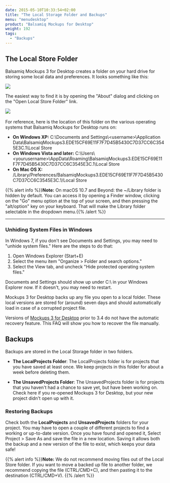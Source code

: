 ```yaml
---
date: 2015-05-10T10:33:54+02:00
title: "The Local Storage Folder and Backups"
menu: "menudesktop"
product: "Balsamiq Mockups for Desktop"
weight: 192
tags:
  - "Backups"
---
```


## The Local Store Folder

Balsamiq Mockups 3 for Desktop creates a folder on your hard drive for storing some local data and preferences. It looks something like this:

![](https://media.balsamiq.com/img/support/docs/m4d/b3/localstore.png)

The easiest way to find it is by opening the "About" dialog and clicking on the "Open Local Store Folder" link.

![](https://media.balsamiq.com/img/support/docs/m4d/b3/aboutdialog.png)​

For reference, here is the location of this folder on the various operating systems that Balsamiq Mockups for Desktop runs on:

* **On Windows XP:** C:\Documents and Settings\\\<username>\Application Data\BalsamiqMockups3.EDE15CF69E11F7F7D45B5430C7D37CC6C3545E3C.1\Local Store
* **On Windows Vista and later:** C:\Users\\\<yourusername>\AppData\Roaming\BalsamiqMockups3.EDE15CF69E11F7F7D45B5430C7D37CC6C3545E3C.1\Local Store
* **On Mac OS X:** <your user home>/Library/Preferences/BalsamiqMockups3.EDE15CF69E11F7F7D45B5430C7D37CC6C3545E3C.1/Local Store


{{% alert info %}}**Note:** On macOS 10.7 and Beyond: the ~/Library folder is hidden by default. You can access it by opening a Finder window, clicking on the "Go" menu option at the top of your screen, and then pressing the "alt/option" key on your keyboard. That will make the Library folder selectable in the dropdown menu.{{% /alert %}}

* * *

### Unhiding System Files in Windows

In Windows 7, if you don't see Documents and Settings, you may need to "unhide system files." Here are the steps to do that:

1. Open Windows Explorer (Start+E)
2. Select the menu item "Organize > Folder and search options."
3. Select the View tab, and uncheck "Hide protected operating system files."

Documents and Settings should show up under C:\ in your Windows Explorer now. If it doesn't, you may need to restart.

Mockups 3 for Desktop backs up any file you open to a local folder. These local versions are stored for (around) seven days and should automatically load in case of a corrupted project file.

Versions of [Mockups 3 for Desktop](https://balsamiq.com/download) prior to 3.4 do not have the automatic recovery feature. This FAQ will show you how to recover the file manually.

## Backups

Backups are stored in the Local Storage folder in two folders.

* **The LocalProjects Folder**: The LocalProjects folder is for projects that you have saved at least once. We keep projects in this folder for about a week before deleting them.

* **The UnsavedProjects Folder**: The UnsavedProjects folder is for projects that you haven't had a chance to save yet, but have been working on. Check here if you re-opened Mockups 3 for Desktop, but your new project didn't open up with it.

### Restoring Backups

Check both the **LocalProjects** and **UnsavedProjects** folders for your project. You may have to open a couple of different projects to find a working or up-to-date version. Once you have found and opened it, Select Project > Save As and save the file in a new location. Saving it allows both the backup and a new version of the file to exist, which keeps your data safe!

{{% alert info %}}**Note:** We do not recommend moving files out of the Local Store folder. If you want to move a backed up file to another folder, we recommend copying the file (CTRL/CMD+C), and then pasting it to the destination (CTRL/CMD+V). {{% /alert %}}
